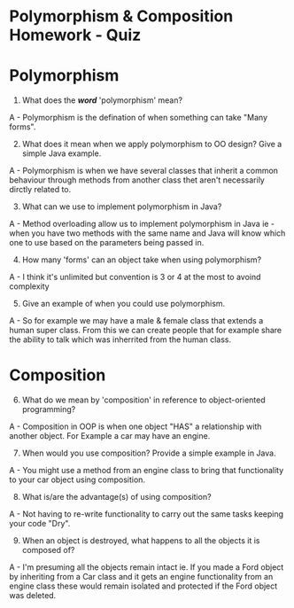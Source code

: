 # Polymorphism & Composition Homework - Quiz

# Polymorphism

1. What does the ___word___ 'polymorphism' mean?

A - Polymorphism is the defination of when something can take "Many forms".

2. What does it mean when we apply polymorphism to OO design? Give a simple Java example. 

A -  Polymorphism is when we have several classes that inherit a common behaviour through methods from another class thet aren't necessarily dirctly related to.

3. What can we use to implement polymorphism in Java?

A - Method overloading allow us to implement polymorphism in Java ie - when you have two methods with the same name and Java will know which one to use based on the parameters being passed in.

4. How many 'forms' can an object take when using polymorphism?

A - I think it's unlimited but convention is 3 or 4 at the most to avoind complexity

5. Give an example of when you could use polymorphism.

A -  So for example we may have a male & female class that extends a human super class. From this we can create people that for example share the ability to talk which was inherrited from the human class.



# Composition

6. What do we mean by 'composition' in reference to object-oriented programming?

A - Composition in OOP is when one object "HAS" a relationship with another object. For Example a car may have an engine.

7. When would you use composition? Provide a simple example in Java.

A - You might use a method from an engine class to bring that functionality to your car object using composition.

8. What is/are the advantage(s) of using composition?

A - Not having to re-write functionality to carry out the same tasks keeping your code "Dry".

9. When an object is destroyed, what happens to all the objects it is composed of?

A - I'm presuming all the objects remain intact ie. If you made a Ford object by inheriting from a Car class and it gets an engine functionality from an engine class these would remain isolated and protected if the Ford object was deleted.